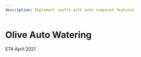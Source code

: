 ```yaml
---
description: Implement vaults with auto compound features.
---
```


# Olive Auto Watering

ETA April 2021

